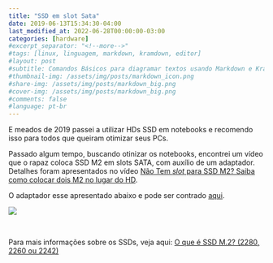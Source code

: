 ```yaml
---
title: "SSD em slot Sata"
date: 2019-06-13T15:34:30-04:00
last_modified_at: 2022-06-28T00:00:00-03:00
categories: [hardware]
#excerpt_separator: "<!--more-->"
#tags: [linux, linguagem, markdown, kramdown, editor]
#layout: post
#subtitle: Comandos Básicos para diagramar textos usando Markdown e Kramdown
#thumbnail-img: /assets/img/posts/markdown_icon.png
#share-img: /assets/img/posts/markdown_big.png
#cover-img: /assets/img/posts/markdown_big.png
#comments: false
#language: pt-br
---
```


E meados de 2019 passei a utilizar HDs SSD em notebooks e recomendo isso para todos que queiram otimizar seus PCs.

Passado algum tempo, buscando otinizar os notebooks, encontrei um vídeo que o rapaz coloca SSD M2 em slots SATA, com auxílio de um adaptador. Detalhes foram apresentados no vídeo [Não Tem _slot_ para SSD M2? Saiba como colocar dois M2 no lugar do HD](https://www.youtube.com/watch?v=Kb50vbKmoYQ).

O adaptador esse apresentado abaixo e pode ser contrado [aqui](https://produto.mercadolivre.com.br/MLB-1302740232-adaptador-m2-nvme-ssd-key-mb-ssd-para-u2-sff-8639-_JM).

![](https://http2.mlstatic.com/D_NQ_NP_936906-MLB32309726082_092019-O.webp)

<br>

Para mais informações sobre os SSDs, veja aqui: [O que é SSD M.2? (2280, 2260 ou 2242)](https://www.infowester.com/ssd-m2-nvme.php)
